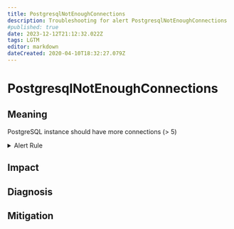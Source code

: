 ```yaml
---
title: PostgresqlNotEnoughConnections
description: Troubleshooting for alert PostgresqlNotEnoughConnections
#published: true
date: 2023-12-12T21:12:32.022Z
tags: LGTM
editor: markdown
dateCreated: 2020-04-10T18:32:27.079Z
---
```


# PostgresqlNotEnoughConnections

## Meaning
[//]: # "Short paragraph that explains what the alert means"
PostgreSQL instance should have more connections (> 5)

<details>
  <summary>Alert Rule</summary>

  ```yaml
alert: PostgresqlNotEnoughConnections
expr: sum by (datname) (pg_stat_activity_count{datname!~"template.*|postgres"}) < 5
for: 2m
labels:
    severity: warning
annotations:
    summary: Postgresql not enough connections (instance {{ $labels.instance }})
    description: |-
        PostgreSQL instance should have more connections (> 5)
          VALUE = {{ $value }}
          LABELS = {{ $labels }}
    runbook: http://wiki.ringsq.io/runbook/PostgresqlNotEnoughConnections

  ```
</details>


## Impact
[//]: # "What could / will happen if the alert is not addressed"



## Diagnosis
[//]: # "Steps to take to identify the cause of the problem"



## Mitigation
[//]: # "The steps necessary to resolve the alert"
